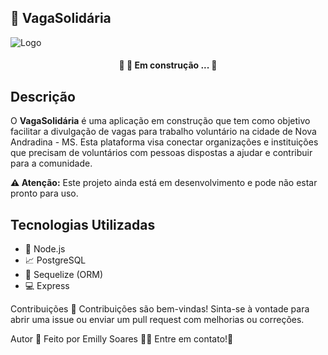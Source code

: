 ## 🌟 VagaSolidária

![Logo](https://github.com/emilly-soares/API-VagaSolidaria/assets/54116441/6f94f003-bdca-458e-830a-bfb441cac93d)

<h4 align="center"> 
	🚧 🚀 Em construção ...  🚧
</h4>

## Descrição

O **VagaSolidária** é uma aplicação em construção que tem como objetivo facilitar a divulgação de vagas para trabalho voluntário na cidade de Nova Andradina - MS. Esta plataforma visa conectar organizações e instituições que precisam de voluntários com pessoas dispostas a ajudar e contribuir para a comunidade.

**:warning: Atenção:** Este projeto ainda está em desenvolvimento e pode não estar pronto para uso.

## Tecnologias Utilizadas

- 🚀 Node.js
- 📈 PostgreSQL
- 🔗 Sequelize (ORM)
- 💻 Express

Contribuições 🤝
Contribuições são bem-vindas! Sinta-se à vontade para abrir uma issue ou enviar um pull request com melhorias ou correções.


Autor 📝
Feito por Emilly Soares 👋🏽 Entre em contato!🚀


   

